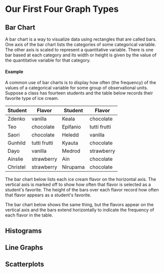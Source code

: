 # Our First Four Graph Types

## Bar Chart

A bar chart is a way to visualize data using rectangles that are called bars.  One axis of the bar chart lists the categories of some categorical variable. The other axis is scaled to represent a quantitative variable.  There is one bar based at each category and its width or height is given by the value of the quantitative variable for that category.

#### Example
A common use of bar charts is to display how often (the frequency) of the values of a categorical variable for some group of observational units.  Suppose a class has fourteen students and the table below records their favorite type of ice cream.

| Student  | Flavor       | Student  | Flavor       |
|----------|--------------|----------|--------------|
| Zdenko   | vanilla      | Keala    | chocolate    |
| Teo      | chocolate    | Epifanio | tutti frutti |
| Saori    | chocolate    | Heledd   | vanilla      |
| Gunhild  | tutti frutti | Kyauta   | chocolate    |
| Dayo     | vanilla      | Medrod   | strawberry   |
| Ainslie  | strawberry   | Ain      | chocolate    |
| Christel | strawberry   | Nirupama | chocolate    |

The bar chart below lists each ice cream flavor on the horizontal axis. The vertical axis is marked off to show how often that flavor is selected as a student's favorite. The height of the bars over each flavor record how often that flavor appears as a student's favorite.



The bar chart below shows the same thing, but the flavors appear on the vertical axis and the bars extend horizontally to indicate the frequency of each flavor in the table.

## Histograms
 
## Line Graphs

## Scatterplots
